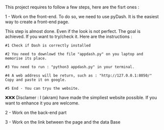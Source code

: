 This project requires to follow a few steps, here are the fisrt ones :

1 - Work on the front-end. To do so, we need to use pyDash. It is the easiest way to create a front-end page.

  This step is almost done. Even if the look is not perfect. The goal is achieved. If you want to try/check it. Here are the instructions : 
  
    #1 Check if Dash is correctly installed
    
    #2 You need to downlowd the file "appdash.py" on you laptop and memorise its place. 
    
    #3 You need to run : "python3 appdash.py" in your terminal. 
    
    #4 A web address will be return, such as : "http://127.0.0.1:8050/" Copy and paste it on google. 
    
    #5 End - You can tryu the website. 

❌❌❌ Disclamer : I (akram) have made the simpliest website possible. If you want to enhance it you are welcome. 

    


2 - Work on the back-end part

3 - Work on the link between the page and the data Base
